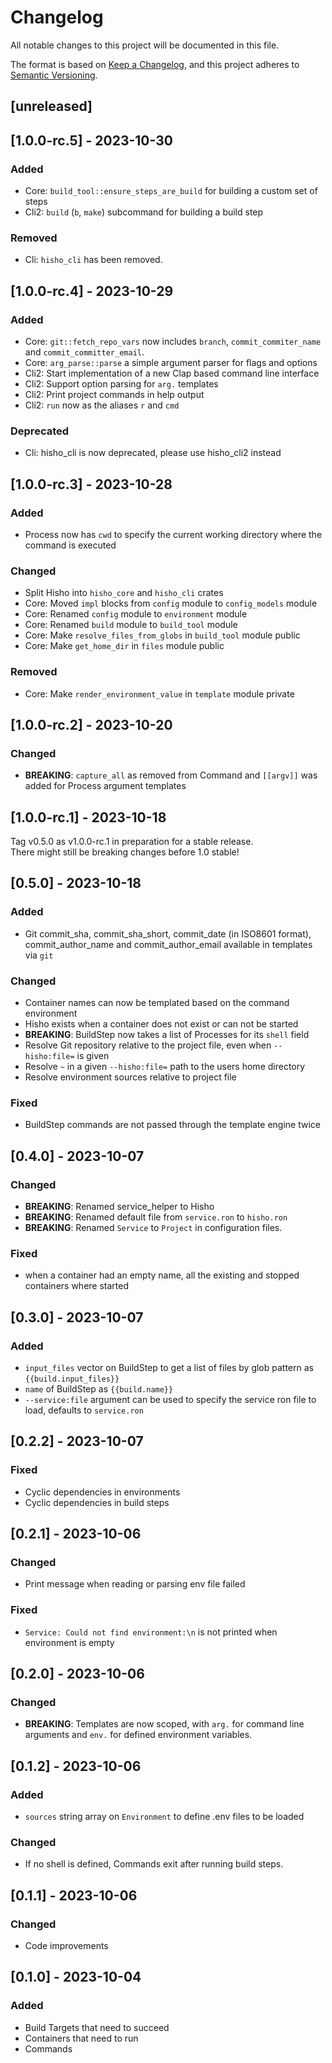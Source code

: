 # Changelog

All notable changes to this project will be documented in this file.

The format is based on [Keep a Changelog](https://keepachangelog.com/en/1.0.0/),
and this project adheres to [Semantic Versioning](https://semver.org/spec/v2.0.0.html).

## [unreleased]


<!--
### Added
### Changed
### Deprecated
### Removed
### Fixed
### Security
-->

## [1.0.0-rc.5] - 2023-10-30

### Added
* Core: `build_tool::ensure_steps_are_build` for building a custom set of steps
* Cli2: `build` (`b`, `make`) subcommand for building a build step

### Removed
* Cli: `hisho_cli` has been removed.

## [1.0.0-rc.4] - 2023-10-29

### Added
* Core: `git::fetch_repo_vars` now includes `branch`, `commit_commiter_name` and `commit_committer_email`.
* Core: `arg_parse::parse` a simple argument parser for flags and options
* Cli2: Start implementation of a new Clap based command line interface
* Cli2: Support option parsing for `arg.` templates
* Cli2: Print project commands in help output
* Cli2: `run` now as the aliases `r` and `cmd`

### Deprecated
* Cli: hisho_cli is now deprecated, please use hisho_cli2 instead

## [1.0.0-rc.3] - 2023-10-28

### Added
* Process now has `cwd` to specify the current working directory where the command is executed

### Changed
* Split Hisho into `hisho_core` and `hisho_cli` crates
* Core: Moved `impl` blocks from `config` module to `config_models` module
* Core: Renamed `config` module to `environment` module
* Core: Renamed `build` module to `build_tool` module
* Core: Make `resolve_files_from_globs` in `build_tool` module public
* Core: Make `get_home_dir` in `files` module public

### Removed
* Core: Make `render_environment_value` in `template` module private

## [1.0.0-rc.2] - 2023-10-20

### Changed
* **BREAKING**: `capture_all` as removed from Command and `[[argv]]` was added for Process argument templates

## [1.0.0-rc.1] - 2023-10-18

Tag v0.5.0 as v1.0.0-rc.1 in preparation for a stable release.  
There might still be breaking changes before 1.0 stable!

## [0.5.0] - 2023-10-18

### Added
* Git commit_sha, commit_sha_short, commit_date (in ISO8601 format), commit_author_name and commit_author_email available in templates via `git`

### Changed
* Container names can now be templated based on the command environment
* Hisho exists when a container does not exist or can not be started
* **BREAKING**: BuildStep now takes a list of Processes for its `shell` field
* Resolve Git repository relative to the project file, even when `--hisho:file=` is given
* Resolve `~` in a given `--hisho:file=` path to the users home directory
* Resolve environment sources relative to project file

### Fixed
* BuildStep commands are not passed through the template engine twice

## [0.4.0] - 2023-10-07

### Changed
* **BREAKING**: Renamed service_helper to Hisho
* **BREAKING**: Renamed default file from `service.ron` to `hisho.ron`
* **BREAKING**: Renamed `Service` to `Project` in configuration files.

### Fixed
* when a container had an empty name, all the existing and stopped containers where started


## [0.3.0] - 2023-10-07

### Added
* `input_files` vector on BuildStep to get a list of files by glob pattern as `{{build.input_files}}`
* `name` of BuildStep as `{{build.name}}`
* `--service:file` argument can be used to specify the service ron file to load, defaults to `service.ron`


## [0.2.2] - 2023-10-07

### Fixed
- Cyclic dependencies in environments
- Cyclic dependencies in build steps

## [0.2.1] - 2023-10-06

### Changed
- Print message when reading or parsing env file failed

### Fixed
- `Service: Could not find environment:\n` is not printed when environment is empty

## [0.2.0] - 2023-10-06

### Changed
* **BREAKING**: Templates are now scoped, with `arg.` for command line arguments and `env.` for defined environment variables.

## [0.1.2] - 2023-10-06

### Added
* `sources` string array on `Environment` to define .env files to be loaded

### Changed
* If no shell is defined, Commands exit after running build steps.

## [0.1.1] - 2023-10-06

### Changed
- Code improvements

## [0.1.0] - 2023-10-04

### Added
- Build Targets that need to succeed
- Containers that need to run
- Commands
